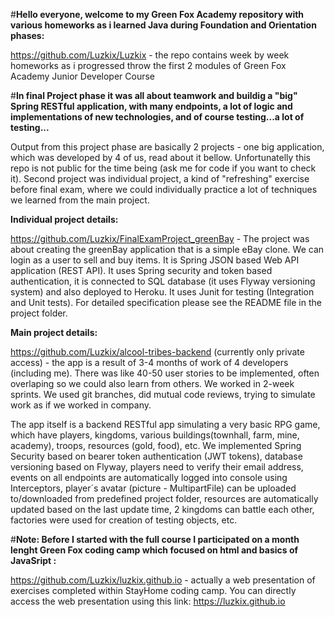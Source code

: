 #**Hello everyone, welcome to my Green Fox Academy repository with various homeworks as i learned Java during Foundation and Orientation phases:**

https://github.com/Luzkix/Luzkix - the repo contains week by week homeworks as i progressed throw the first 2 modules of Green Fox Academy Junior Developer Course 

#**In final Project phase it was all about teamwork and buildig a "big" Spring RESTful application, with many endpoints, a lot of logic and implementations of new technologies, and of course testing...a lot of testing...** 

Output from this project phase are basically 2 projects - one big application, which was developed by 4 of us, read about it bellow. Unfortunatelly this repo is not public for the time being (ask me for code if you want to check it). Second project was individual project, a kind of "refreshing" exercise before final exam, where we could individually practice a lot of techniques we learned from the main project. 

**Individual project details:**

https://github.com/Luzkix/FinalExamProject_greenBay - The project was about creating the greenBay application that is a simple eBay clone. We can login as a user to sell and buy items. It is Spring JSON based Web API application (REST API). It uses Spring security and token based authentication, it is connected to SQL database (it uses Flyway versioning system) and also deployed to Heroku. It uses Junit for testing (Integration and Unit tests). For detailed specification please see the README file in the project folder.

**Main project details:**

https://github.com/Luzkix/alcool-tribes-backend (currently only private access) - the app is a result of 3-4 months of work of 4 developers (including me). There was like 40-50 user stories to be implemented, often overlaping so we could also learn from others. We worked in 2-week sprints. We used git branches, did mutual code reviews, trying to simulate work as if we worked in company. 

The app itself is a backend RESTful app simulating a very basic RPG game, which have players, kingdoms, various buildings(townhall, farm, mine, academy), troops, resources (gold, food), etc. We implemented Spring Security based on bearer token authentication (JWT tokens), database versioning based on Flyway, players need to verify their email address, events on all endpoints are automatically logged into console using Interceptors, player´s avatar (picture - MultipartFile) can be uploaded to/downloaded from predefined project folder, resources are automatically updated based on the last update time, 2 kingdoms can battle each other, factories were used for creation of testing objects, etc.

#**Note: Before I started with the full course I participated on a month lenght Green Fox coding camp which focused on html and basics of JavaSript :**

https://github.com/Luzkix/luzkix.github.io - actually a web presentation of exercises completed within StayHome coding camp. You can directly access the web presentation using this link: https://luzkix.github.io

